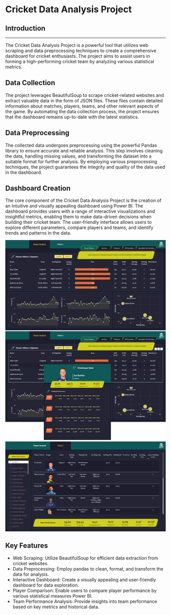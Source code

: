 # Cricket Data Analysis Project
## Introduction
-----------
The Cricket Data Analysis Project is a powerful tool that utilizes web scraping and data preprocessing techniques to create a comprehensive dashboard for cricket enthusiasts. The project aims to assist users in forming a high-performing cricket team by analyzing various statistical metrics.

## Data Collection
The project leverages BeautifulSoup to scrape cricket-related websites and extract valuable data in the form of JSON files. These files contain detailed information about matches, players, teams, and other relevant aspects of the game. By automating the data collection process, the project ensures that the dashboard remains up-to-date with the latest statistics.

## Data Preprocessing
The collected data undergoes preprocessing using the powerful Pandas library to ensure accurate and reliable analysis. This step involves cleaning the data, handling missing values, and transforming the dataset into a suitable format for further analysis. By employing various preprocessing techniques, the project guarantees the integrity and quality of the data used in the dashboard.

## Dashboard Creation
The core component of the Cricket Data Analysis Project is the creation of an intuitive and visually appealing dashboard using Power BI. The dashboard provides users with a range of interactive visualizations and insightful metrics, enabling them to make data-driven decisions when building their cricket team. The user-friendly interface allows users to explore different parameters, compare players and teams, and identify trends and patterns in the data. 

![benchmark](https://github.com/MorshedulHoque/Cricket-Data-Analysis/blob/main/Dashboard/Dashboard_1.png)
![benchmark](https://github.com/MorshedulHoque/Cricket-Data-Analysis/blob/main/Dashboard/Dashboard_2.png)
![benchmark](https://github.com/MorshedulHoque/Cricket-Data-Analysis/blob/main/Dashboard/Dashboard_3.png)


## Key Features
* Web Scraping: Utilize BeautifulSoup for efficient data extraction from cricket websites.
* Data Preprocessing: Employ pandas to clean, format, and transform the data for analysis.
* Interactive Dashboard: Create a visually appealing and user-friendly dashboard for data exploration.
* Player Comparison: Enable users to compare player performance by various statistical measures Power BI.
* Team Performance Analysis: Provide insights into team performance based on key metrics and historical data.
